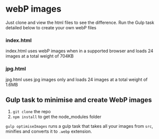 # webP images

Just clone and view the html files to see the difference. Run the Gulp task detailed below to create your own webP files

### index.html

index.html uses webP images when in a supported browser and loads 24 images at a total weight of 704KB

### jpg.html

jpg.html uses jpg images only and loads 24 images at a total weight of 1.6MB

## Gulp task to minimise and create WebP images

1. `git clone` the repo
2. `npm install` to get the node_modules folder

`gulp optimiseImages` runs a gulp task that takes all your images from `src`, minifies and converts it to `.webp` extension.
